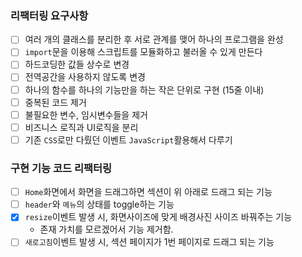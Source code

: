 ### 리팩터링 요구사항
- [ ] 여러 개의 클래스를 분리한 후 서로 관계를 맺어 하나의 프로그램을 완성
- [ ] `import`문을 이용해 스크립트를 모듈화하고 불러올 수 있게 만든다
- [ ] 하드코딩한 값들 상수로 변경
- [ ] 전역공간을 사용하지 않도록 변경
- [ ] 하나의 함수를 하나의 기능만을 하는 작은 단위로 구현 (15줄 이내)
- [ ] 중복된 코드 제거
- [ ] 불필요한 변수, 임시변수들을 제거
- [ ] 비즈니스 로직과 UI로직을 분리
- [ ] 기존 `CSS`로만 다뤘던 이벤트 `JavaScript`활용해서 다루기

### 구현 기능 코드 리팩터링 
- [ ] `Home`화면에서 화면을 드래그하면 섹션이 위 아래로 드래그 되는 기능
- [ ] `header`와 `메뉴`의 상태를 toggle하는 기능
- [X] `resize`이벤트 발생 시, 화면사이즈에 맞게 배경사진 사이즈 바꿔주는 기능
    - 존재 가치를 모르겠어서 기능 제거함.
- [ ] `새로고침`이벤트 발생 시, 섹션 페이지가 1번 페이지로 드래그 되는 기능